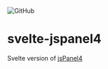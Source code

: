 ![GitHub](https://img.shields.io/github/license/ngyewch/svelte-jspanel4)

# svelte-jspanel4

Svelte version of [jsPanel4](https://jspanel.de/)
